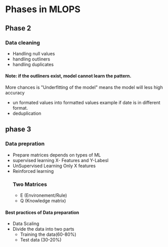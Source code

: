 # Phases in MLOPS


## Phase 2
### Data cleaning
- Handling null values
- handling outliners
- handling duplicates

#### Note:  if the outliners exist, model cannot learn the pattern.
More chances is "Underfitting of the model" means the model will less high accuracy 
- un formated values into formatted values example if date is in different format.
- deduplication 
    

## phase 3
### Data prepration 
- Prepare matrices depends on types of ML
- supervised learning X- Features and Y-Labesl
- UnSupervised Learning Only X features
- Reinforced learning
    ### Two Matrices
    - E (Environement/Rule)
    - Q (Knowledge matrix)


 #### Best practices of Data preparation
 - Data Scaling
 - Divide the data into two parts
     - Training the data(60-80%)
     - Test data (30-20%)
  
